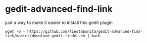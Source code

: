 # gedit-advanced-find-link
just a way to make it easier to install this gedit plugin

``` wget -O - https://github.com/fiestabonita/gedit-advanced-find-link/master/download-gedit-finder.sh | bash ```
